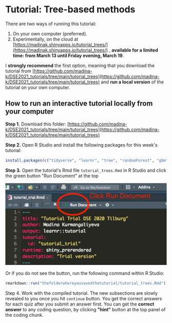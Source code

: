 # Tutorial: Tree-based methods

There are two ways of running this tutorial:

1. On your own computer (preferred).
2. Experimentally, on the cloud at [https://madinak.shinyapps.io/tutorial_trees/](https://madinak.shinyapps.io/tutorial_trees/) , **available for a limited time: from March 13 until Friday evening, March 19**.

I __strongly recommend__ the first option, meaning that you download the tutorial from [https://github.com/madina-k/DSE2021_tutorials/tree/main/tutorial_trees](https://github.com/madina-k/DSE2021_tutorials/tree/main/tutorial_trees) and __run a local version__ of the tutorial on your own computer. 


## How to run an interactive tutorial locally from your computer


**Step 1.** Download this folder: [https://github.com/madina-k/DSE2021_tutorials/tree/main/tutorial_trees](https://github.com/madina-k/DSE2021_tutorials/tree/main/tutorial_trees)

**Step 2.** Open R Studio and install the following packages for this week's tutorial:

```r
install.packages(c("tidyverse", "learnr", "tree", "randomForest", "gbm", "broom"))
```
**Step 3.** Open the tutorial's Rmd file `tutorial_trees.Rmd` in R Studio and click the green button "Run Document" at the top


![Rundoc](images/step2.png)

Or if you do not see the button, run the following command within R Studio: 

```r 
rmarkdown::run("thefolderwhereyousavedthetutorial/tutorial_trees.Rmd")

```
Step 4. Work with the compiled tutorial.  The  new subsections are slowly revealed to you once you hit  `continue` button. You get the correct answers for each quiz after you submit an answer first. You can get the **correct answer** to any coding question, by clicking **"hint"** button at the top panel of the coding chunk.

